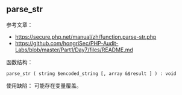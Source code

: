 ## parse_str

参考文章：
- https://secure.php.net/manual/zh/function.parse-str.php
- https://github.com/hongriSec/PHP-Audit-Labs/blob/master/Part1/Day7/files/README.md

函数结构：
```
parse_str ( string $encoded_string [, array &$result ] ) : void
```

使用缺陷：
可能存在变量覆盖。
